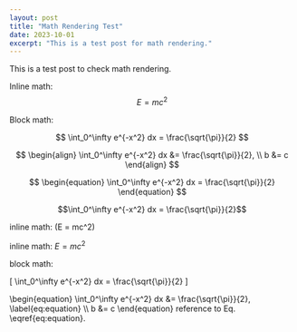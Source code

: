 ```yaml
---
layout: post
title: "Math Rendering Test"
date: 2023-10-01
excerpt: "This is a test post for math rendering."
---
```


This is a test post to check math rendering.

Inline math: $$E = mc^2$$

Block math:

$$
\int_0^\infty e^{-x^2} dx = \frac{\sqrt{\pi}}{2}
$$

$$
\begin{align}
    \int_0^\infty e^{-x^2} dx &= \frac{\sqrt{\pi}}{2}, \\
    b &= c
\end{align}
$$

$$
\begin{equation}
    \int_0^\infty e^{-x^2} dx = \frac{\sqrt{\pi}}{2}
\end{equation}
$$


```math
\int_0^\infty e^{-x^2} dx = \frac{\sqrt{\pi}}{2}
```

inline math: \(E = mc^2\)

inline math: $E = mc^2$

block math:

\[
\int_0^\infty e^{-x^2} dx = \frac{\sqrt{\pi}}{2}
\]

\begin{equation}
    \int_0^\infty e^{-x^2} dx &= \frac{\sqrt{\pi}}{2}, \label{eq:equation} \\\\
    b &= c
\end{equation}
reference to Eq. \eqref{eq:equation}.